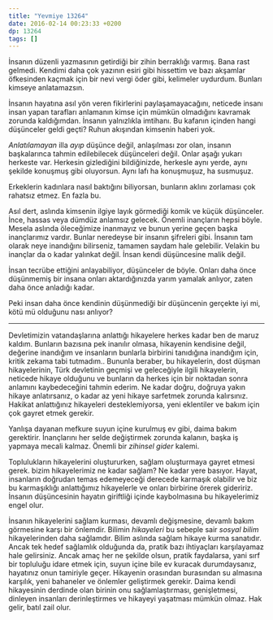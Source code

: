 ```yaml
---
title: "Yevmiye 13264"
date: 2016-02-14 00:23:33 +0200
dp: 13264
tags: []
---
```


İnsanın düzenli yazmasının getirdiği bir zihin berraklığı varmış. Bana rast
gelmedi. Kendimi daha çok yazının esiri gibi hissettim ve bazı akşamlar
öfkesinden kaçmak için bir nevi vergi öder gibi, kelimeler uydurdum. Bunları
kimseye anlatamazsın.

İnsanın hayatına asıl yön veren fikirlerini paylaşamayacağını, neticede insanı
insan yapan tarafları anlamanın kimse için mümkün olmadığını kavramak zorunda
kaldığımdan. İnsanın yalnızlıkla imtihanı. Bu kafanın içinden hangi düşünceler
geldi geçti? Ruhun akışından kimsenin haberi yok.

*Anlatılamayan* illa *ayıp* düşünce değil, anlaşılması zor olan, insanın
başkalarınca tahmin edilebilecek düşünceleri değil. Onlar aşağı yukarı herkeste
var. Herkesin gizlediğini bildiğinizde, herkesle aynı yerde, aynı şekilde
konuşmuş gibi oluyorsun. Aynı lafı ha konuşmuşuz, ha susmuşuz.

Erkeklerin kadınlara nasıl baktığını biliyorsan, bunların aklını zorlaması çok
rahatsız etmez. En fazla bu.

Asıl dert, aslında kimsenin ilgiye layık görmediği komik ve küçük
düşünceler. İnce, hassas veya dümdüz anlamsız gelecek. Önemli inançların hepsi
böyle. Mesela aslında öleceğimize inanmayız ve bunun yerine geçen başka
inançlarımız vardır. Bunlar neredeyse bir insanın şifreleri gibi. İnsanın tam
olarak neye inandığını bilirseniz, tamamen saydam hale gelebilir. Velakin bu
inançlar da o kadar yalınkat değil. İnsan kendi düşüncesine malik değil. 

İnsan tecrübe ettiğini anlayabiliyor, düşünceler de böyle. Onları daha önce
düşünmemiş bir insana onları aktardığınızda yarım yamalak anlıyor, zaten daha
önce anladığı kadar. 

Peki insan daha önce kendinin düşünmediği bir düşüncenin gerçekte iyi mi, kötü
mü olduğunu nası anlıyor?

------

Devletimizin vatandaşlarına anlattığı hikayelere herkes kadar ben de maruz
kaldım. Bunların bazısına pek inanılır olmasa, hikayenin kendisine değil,
değerine inandığım ve insanların bunlarla birbirini tanıdığına inandığım için,
kritik zekama tabi tutmadım.. Bununla beraber, bu hikayelerin, dost düşman
hikayelerinin, Türk devletinin geçmişi ve geleceğiyle ilgili hikayelerin,
neticede hikaye olduğunu ve bunların da herkes için bir noktadan sonra anlamını
kaybedeceğini tahmin ederim. Ne kadar doğru, doğruya yakın hikaye anlatırsanız,
o kadar az yeni hikaye sarfetmek zorunda kalırsınız. Hakikat anlattığınız
hikayeleri desteklemiyorsa, yeni eklentiler ve bakım için çok gayret etmek
gerekir.

Yanlışa dayanan mefkure suyun içine kurulmuş ev gibi, daima bakım
gerektirir. İnançlarını her selde değiştirmek zorunda kalanın, başka iş yapmaya
mecali kalmaz. Önemli bir *zihinsel gider* kalemi. 

Toplulukların hikayelerini oluştururken, sağlam oluşturmaya gayret etmesi
gerek. bizim hikayelerimiz ne kadar sağlam? Ne kadar yere basıyor. Hayat,
insanların doğrudan temas edemeyeceği derecede karmaşık olabilir ve biz bu
karmaşıklığı anlattığımız hikayelerle ve onları birbirine örerek
gideririz. İnsanın düşüncesinin hayatın giriftliği içinde kaybolmasına bu
hikayelerimiz engel olur.

İnsanın hikayelerini sağlam kurması, devamlı değişmesine, devamlı bakım
görmesine karşı bir önlemdir. Bilimin *hikayeleri* bu sebeple sair *sosyal
bilim* hikayelerinden daha sağlamdır. Bilim aslında sağlam hikaye kurma
sanatıdır. Ancak tek hedef sağlamlık olduğunda da, pratik bazı ihtiyaçları
karşılayamaz hale gelirsiniz. Ancak amaç her ne şekilde olsun, pratik
faydalarsa, yani sırf bir topluluğu idare etmek için, suyun içine bile ev
kuracak durumdaysanız, hayatınız onun tamiriyle geçer. Hikayenin orasından
burasından su almasına karşılık, yeni bahaneler ve önlemler geliştirmek
gerekir. Daima kendi hikayesinin derdinde olan birinin onu sağlamlaştırması,
genişletmesi, dinleyen insanları derinleştirmes ve hikayeyi yaşatması mümkün
olmaz. Hak gelir, batıl zail olur.

